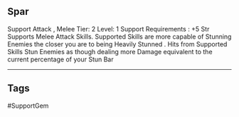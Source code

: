 ## Spar
Support
Attack , Melee
Tier: 2
Level: 1
Support Requirements : +5 Str
Supports Melee Attack Skills. Supported Skills are more capable of Stunning Enemies the closer you are to being Heavily Stunned .
Hits from Supported Skills Stun Enemies as though dealing more Damage equivalent to the current percentage of your Stun Bar

---
## Tags
#SupportGem
